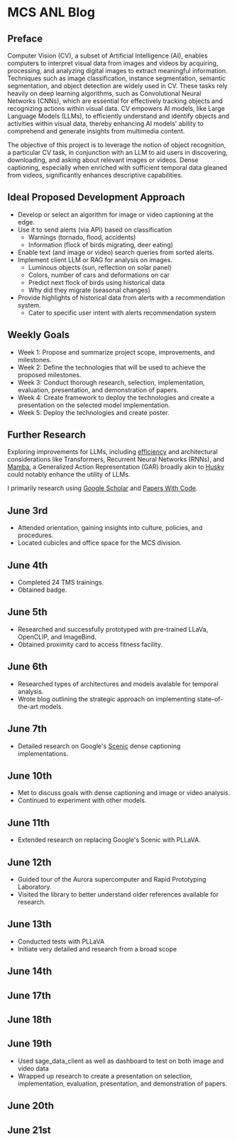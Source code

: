 # MCS ANL Blog

## Preface

Computer Vision (CV), a subset of Artificial Intelligence (AI), enables computers to interpret visual data from images and videos by acquiring, processing, and analyzing digital images to extract meaningful information. Techniques such as image classification, instance segmentation, semantic segmentation, and object detection are widely used in CV. These tasks rely heavily on deep learning algorithms, such as Convolutional Neural Networks (CNNs), which are essential for effectively tracking objects and recognizing actions within visual data. CV empowers AI models, like Large Language Models (LLMs), to efficiently understand and identify objects and activities within visual data, thereby enhancing AI models' ability to comprehend and generate insights from multimedia content.

The objective of this project is to leverage the notion of object recognition, a particular CV task, in conjunction with an LLM to aid users in discovering, downloading, and asking about relevant images or videos. Dense captioning, especially when enriched with sufficient temporal data gleaned from videos, significantly enhances descriptive capabilities.

## Ideal Proposed Development Approach

- Develop or select an algorithm for image or video captioning at the edge.
- Use it to send alerts (via API) based on classification
    - Warnings (tornado, flood, accidents)
    - Information (flock of birds migrating, deer eating)
- Enable text (and image or video) search queries from sorted alerts.
- Implement client LLM or RAG for analysis on images.
    - Luminous objects (sun, reflection on solar panel)
    - Colors, number of cars and deformations on car
    - Predict next flock of birds using historical data
    - Why did they migrate (seasonal changes)
- Provide highlights of historical data from alerts with a recommendation system.
    - Cater to specific user intent with alerts recommendation system

## Weekly Goals

- Week 1: Propose and summarize project scope, improvements, and milestones.
- Week 2: Define the technologies that will be used to achieve the proposed milestones.
- Week 3: Conduct thorough research, selection, implementation, evaluation, presentation, and demonstration of papers.
- Week 4: Create framework to deploy the technologies and create a presentation on the selected model implementation.
- Week 5: Deploy the technologies and create poster.

## Further Research

Exploring improvements for LLMs, including [efficiency](https://arxiv.org/abs/2406.02528) and architectural considerations like Transformers, Recurrent Neural Networks (RNNs), and [Mamba](https://arxiv.org/abs/2406.07522), a Generalized Action Representation (GAR) broadly akin to [Husky](https://arxiv.org/abs/2406.06469) could notably enhance the utility of LLMs.

I primarily research using [Google Scholar](https://scholar.google.com) and [Papers With Code](https://paperswithcode.com).

## June 3rd

- Attended orientation, gaining insights into culture, policies, and procedures.
- Located cubicles and office space for the MCS division.

## June 4th

- Completed 24 TMS trainings.
- Obtained badge.

## June 5th

- Researched and successfully prototyped with pre-trained LLaVa, OpenCLIP, and ImageBind.
- Obtained proximity card to access fitness facility.

## June 6th

- Researched types of architectures and models avalable for temporal analysis.
- Wrote blog outlining the strategic approach on implementing state-of-the-art models.

## June 7th

- Detailed research on Google's [Scenic](https://github.com/google-research/scenic/tree/main/scenic/projects) dense captioning implementations.

## June 10th

- Met to discuss goals with dense captioning and image or video analysis.
- Continued to experiment with other models.

## June 11th

- Extended research on replacing Google's Scenic with PLLaVA.

## June 12th

- Guided tour of the Aurora supercomputer and Rapid Prototyping Laboratory.
- Visited the library to better understand older references available for research.

## June 13th

- Conducted tests with PLLaVA
- Initiate very detailed and research from a broad scope

## June 14th

## June 17th

## June 18th

## June 19th

- Used sage_data_client as well as dashboard to test on both image and video data
- Wrapped up research to create a presentation on selection, implementation, evaluation, presentation, and demonstration of papers.

## June 20th

## June 21st
